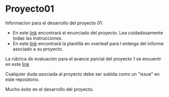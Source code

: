 # Proyecto01

Informacion para el desarrollo del proyecto 01:

* En este [link](https://github.com/IEE2463-SEP/Proyecto01/blob/main/Proyecto_01_IEE2463.pdf) encontrará el enunciado del proyecto. Lea cuidadosamente todas las instrucciones. 
* En este [link](https://github.com/IEE2463-SEP/Proyecto01/blob/main/Informe_Proyecto_1_SEP.zip) encontrará la plantilla en overleaf para l enterga del informe asociado a su proyecto. 


La rúbrica de evaluación para el avance parcial del proyecto 1 se encuentr en este [link]()

  Cualquier duda asociada al proyecto debe ser subida como un "issue" en este repositorio.

  Mucho éxito en el desarrollo del proyecto.
